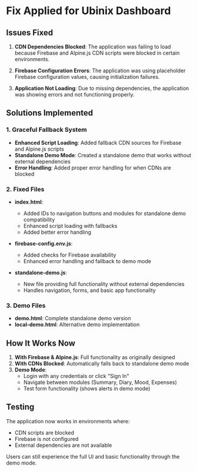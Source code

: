 # Fix Applied for Ubinix Dashboard

## Issues Fixed

1. **CDN Dependencies Blocked**: The application was failing to load because Firebase and Alpine.js CDN scripts were blocked in certain environments.

2. **Firebase Configuration Errors**: The application was using placeholder Firebase configuration values, causing initialization failures.

3. **Application Not Loading**: Due to missing dependencies, the application was showing errors and not functioning properly.

## Solutions Implemented

### 1. Graceful Fallback System

- **Enhanced Script Loading**: Added fallback CDN sources for Firebase and Alpine.js scripts
- **Standalone Demo Mode**: Created a standalone demo that works without external dependencies
- **Error Handling**: Added proper error handling for when CDNs are blocked

### 2. Fixed Files

- **index.html**: 
  - Added IDs to navigation buttons and modules for standalone demo compatibility
  - Enhanced script loading with fallbacks
  - Added better error handling

- **firebase-config.env.js**: 
  - Added checks for Firebase availability
  - Enhanced error handling and fallback to demo mode

- **standalone-demo.js**: 
  - New file providing full functionality without external dependencies
  - Handles navigation, forms, and basic app functionality

### 3. Demo Files

- **demo.html**: Complete standalone demo version
- **local-demo.html**: Alternative demo implementation

## How It Works Now

1. **With Firebase & Alpine.js**: Full functionality as originally designed
2. **With CDNs Blocked**: Automatically falls back to standalone demo mode
3. **Demo Mode**: 
   - Login with any credentials or click "Sign In"
   - Navigate between modules (Summary, Diary, Mood, Expenses)
   - Test form functionality (shows alerts in demo mode)

## Testing

The application now works in environments where:
- CDN scripts are blocked
- Firebase is not configured
- External dependencies are not available

Users can still experience the full UI and basic functionality through the demo mode.